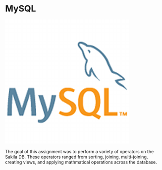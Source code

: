 # MySQL


 ![Total amount paid](Images/logo-mysql-170x170_400x400.png)
 
 
 The goal of this assignment was to perform a variety of operators on the Sakila DB. These operators ranged from sorting, joining, multi-joining, creating views, and applying mathmatical operations across the database.
